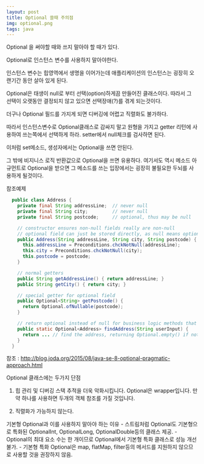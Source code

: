 ```yaml
---
layout: post
title: Optional 쓸때 주의점
img: optional.png
tags: java
---
```


Optional 을 써야할 때와 쓰지 말아야 할 때가 있다.

Optional로 인스턴스 변수를 사용하지 말아야한다.

인스턴스 변수는 힙영역에서 생명을 이어가는데 애플리케이션의 인스턴스는 굉장히 오랜기간 동안 살아 있게 된다.

Optional은 태생이 null로 부터 선택(option)하게끔 만들어진 클래스이다. 따라서 그 선택이 오랫동안 결정되지 않고 있으면 선택장애(?)를 겪게 되는것이다.

더구나 Optional 필드를 가지게 되면 디버깅에 어렵고 직렬화도 불가하다.

따라서 인스턴스변수로 Optional클래스로 감싸지 말고 원형을 가지고 getter 리턴에 사용하여 쓰는쪽에서 선택하게 하라. setter에서 null체크를 검사하면 된다.

이처럼 set메소드, 생성자에서는 Optional을 쓰면 안된다.

그 밖에 비지니스 로직 반환값으로 Optional을 쓰면 유용하다. 여기서도 역시 메소드 아규먼트로 Optional을 받으면 그 메소드를 쓰는 입장에서는 굉장히 불필요한 두뇌를 사용하게 될것이다.

참조예제

```java
  public class Address {
    private final String addressLine;  // never null
    private final String city;         // never null
    private final String postcode;     // optional, thus may be null

    // constructor ensures non-null fields really are non-null
    // optional field can just be stored directly, as null means optional
    public Address(String addressLine, String city, String postcode) {
      this.addressLine = Preconditions.chckNotNull(addressLine);
      this.city = Preconditions.chckNotNull(city);
      this.postcode = postcode;
    }

    // normal getters
    public String getAddressLine() { return addressLine; }
    public String getCity() { return city; }

    // special getter for optional field
    public Optional<String> getPostcode() {
      return Optional.ofNullable(postcode);
    }

    // return optional instead of null for business logic methods that may not find a result
    public static Optional<Address> findAddress(String userInput) {
      return ... // find the address, returning Optional.empty() if not found
    }
  }
```

참조 : http://blog.joda.org/2015/08/java-se-8-optional-pragmatic-approach.html

Optional 클래스에는 두가지 단점

1) 힙 관리 및 디버깅 스택 추적을 더욱 악화시킵니다. Optional은 wrapper입니다. 만약 하나를 사용하면 두개의 객체 참조를 가질 것입니다.

2) 직렬화가 가능하지 않는다.

기본형 Optional과 이를 사용하지 말아야 하는 이유 - 스트림처럼 Optional도 기본형으로 특화된 OptionalInt, OptionalLong, OptionalDouble등의 클래스 제공. - Optional의 최대 요소 수는 한 개이므로 Optional에서 기본형 특화 클래스로 성능 개선 불가. - 기본형 특화 Optional은 map, flatMap, filter등의 메서드를 지원하지 않으므로 사용할 것을 권장하지 않음.
